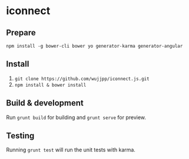 # iconnect

## Prepare
`npm install -g bower-cli bower yo generator-karma generator-angular`

## Install 
1. `git clone https://github.com/wujjpp/iconnect.js.git`
2. `npm install & bower install`

## Build & development

Run `grunt build` for building and `grunt serve` for preview.

## Testing

Running `grunt test` will run the unit tests with karma.
